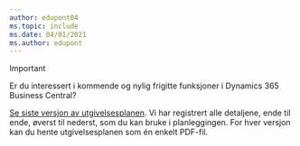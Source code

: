 ```yaml
---
author: edupont04
ms.topic: include
ms.date: 04/01/2021
ms.author: edupont
---
```

> [!IMPORTANT]
>
> Er du interessert i kommende og nylig frigitte funksjoner i Dynamics 365 Business Central?
>
> [Se siste versjon av utgivelsesplanen](/dynamics365/release-plans/). Vi har registrert alle detaljene, ende til ende, øverst til nederst, som du kan bruke i planleggingen. For hver versjon kan du hente utgivelsesplanen som én enkelt PDF-fil.